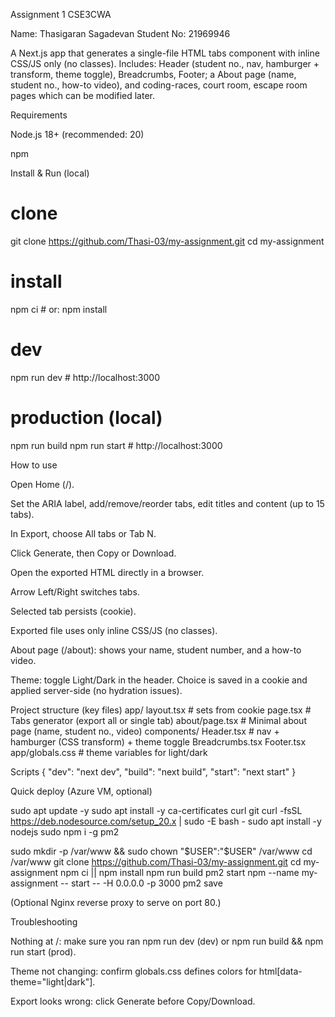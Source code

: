 Assignment 1 CSE3CWA

Name: Thasigaran Sagadevan
Student No: 21969946

A Next.js app that generates a single-file HTML tabs component with inline CSS/JS only (no classes).
Includes: Header (student no., nav, hamburger + transform, theme toggle), Breadcrumbs, Footer; a About page (name, student no., how-to video), and coding-races, court room, escape room pages which can be modified later.

Requirements

Node.js 18+ (recommended: 20)

npm

Install & Run (local)
# clone
git clone https://github.com/Thasi-03/my-assignment.git
cd my-assignment

# install
npm ci   # or: npm install

# dev
npm run dev           # http://localhost:3000

# production (local)
npm run build
npm run start         # http://localhost:3000

How to use

Open Home (/).

Set the ARIA label, add/remove/reorder tabs, edit titles and content (up to 15 tabs).

In Export, choose All tabs or Tab N.

Click Generate, then Copy or Download.

Open the exported HTML directly in a browser.

Arrow Left/Right switches tabs.

Selected tab persists (cookie).

Exported file uses only inline CSS/JS (no classes).

About page (/about): shows your name, student number, and a how-to video.

Theme: toggle Light/Dark in the header. Choice is saved in a cookie and applied server-side (no hydration issues).

Project structure (key files)
app/
  layout.tsx         # sets <html data-theme> from cookie
  page.tsx           # Tabs generator (export all or single tab)
  about/page.tsx     # Minimal about page (name, student no., video)
components/
  Header.tsx         # nav + hamburger (CSS transform) + theme toggle
  Breadcrumbs.tsx
  Footer.tsx
app/globals.css      # theme variables for light/dark

Scripts
{
  "dev": "next dev",
  "build": "next build",
  "start": "next start"
}

Quick deploy (Azure VM, optional)

sudo apt update -y
sudo apt install -y ca-certificates curl git
curl -fsSL https://deb.nodesource.com/setup_20.x | sudo -E bash -
sudo apt install -y nodejs
sudo npm i -g pm2

sudo mkdir -p /var/www && sudo chown "$USER":"$USER" /var/www
cd /var/www
git clone https://github.com/Thasi-03/my-assignment.git
cd my-assignment
npm ci || npm install
npm run build
pm2 start npm --name my-assignment -- start -- -H 0.0.0.0 -p 3000
pm2 save


(Optional Nginx reverse proxy to serve on port 80.)

Troubleshooting

Nothing at /: make sure you ran npm run dev (dev) or npm run build && npm run start (prod).

Theme not changing: confirm globals.css defines colors for html[data-theme="light|dark"].

Export looks wrong: click Generate before Copy/Download.
